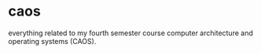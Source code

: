 # caos

everything related to my fourth semester course computer architecture and operating systems (CAOS).

